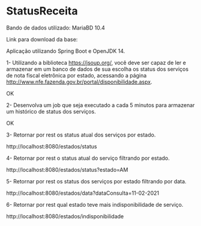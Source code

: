 # StatusReceita

Bando de dados utilizado: MariaBD 10.4

Link para download da base: 

Aplicação utilizando Spring Boot e OpenJDK 14.

1- Utilizando a biblioteca https://jsoup.org/, você deve ser capaz de ler e armazenar em um banco de dados de sua escolha os status dos serviços de nota fiscal eletrônica por estado, acessando a página http://www.nfe.fazenda.gov.br/portal/disponibilidade.aspx.

OK

2- Desenvolva um job que seja executado a cada 5 minutos para armazenar um histórico de status dos serviços.

OK

3- Retornar por rest os status atual dos serviços por estado.

http://localhost:8080/estados/status

4- Retornar por rest o status atual do serviço filtrando por estado.

http://localhost:8080/estados/status?estado=AM

5- Retornar por rest os status dos serviços por estado filtrando por data.

http://localhost:8080/estados/data?dataConsulta=11-02-2021

6- Retornar por rest qual estado teve mais indisponibilidade de serviço.

http://localhost:8080/estados/indisponibilidade

